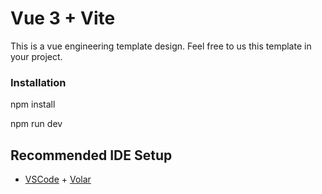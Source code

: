 # Vue 3 + Vite
This is a vue engineering template design. Feel free to us this template in your project.


### Installation
npm install

npm run dev



## Recommended IDE Setup

- [VSCode](https://code.visualstudio.com/) + [Volar](https://marketplace.visualstudio.com/items?itemName=johnsoncodehk.volar)
